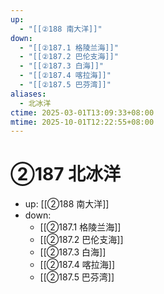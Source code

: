 ```yaml
---
up:
  - "[[②188 南大洋]]"
down:
  - "[[②187.1 格陵兰海]]"
  - "[[②187.2 巴伦支海]]"
  - "[[②187.3 白海]]"
  - "[[②187.4 喀拉海]]"
  - "[[②187.5 巴芬湾]]"
aliases:
  - 北冰洋
ctime: 2025-03-01T13:09:33+08:00
mtime: 2025-10-01T12:22:55+08:00
---
```


# ②187 北冰洋

- up: [[②188 南大洋]]
- down:	
	- [[②187.1 格陵兰海]]
	- [[②187.2 巴伦支海]]
	- [[②187.3 白海]]
	- [[②187.4 喀拉海]]
	- [[②187.5 巴芬湾]]
	
